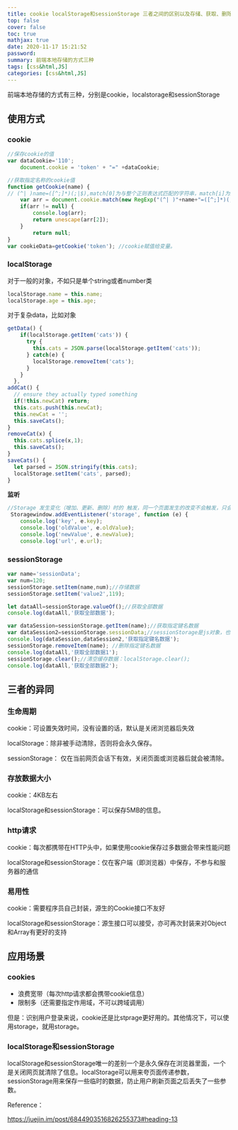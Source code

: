 ```yaml
---
title: cookie localStorage和sessionStorage 三者之间的区别以及存储、获取、删除等使用方式
top: false
cover: false
toc: true
mathjax: true
date: 2020-11-17 15:21:52
password:
summary: 前端本地存储的方式三种
tags: [css&html,JS]
categories: [css&html,JS]
---
```


前端本地存储的方式有三种，分别是cookie，localstorage和sessionStorage 

## 使用方式

### cookie

```js
//保存cookie的值 
var dataCookie='110';
    document.cookie = 'token' + "=" +dataCookie; 

//获取指定名称的cookie值
function getCookie(name) { 
// (^| )name=([^;]*)(;|$),match[0]为与整个正则表达式匹配的字符串，match[i]为正则表达式捕获数组相匹配的数组；
    var arr = document.cookie.match(new RegExp("(^| )"+name+"=([^;]*)(;|$)"));
    if(arr != null) {
        console.log(arr);
        return unescape(arr[2]);
    }
        return null;
}
var cookieData=getCookie('token'); //cookie赋值给变量。
```

### localStorage

对于一般的对象，不如只是单个string或者number类
```js
localStorage.name = this.name;      
localStorage.age = this.age;
```
对于复杂data，比如对象

```js
getData() {
    if(localStorage.getItem('cats')) {
      try {
        this.cats = JSON.parse(localStorage.getItem('cats'));
      } catch(e) {
        localStorage.removeItem('cats');
      }
    }
  }, 
addCat() {
  // ensure they actually typed something
  if(!this.newCat) return;
  this.cats.push(this.newCat);
  this.newCat = '';
  this.saveCats();
}
removeCat(x) {
  this.cats.splice(x,1);
  this.saveCats();
}
saveCats() {
  let parsed = JSON.stringify(this.cats);
  localStorage.setItem('cats', parsed);
}
```
**监听**　　

```javascript
//Storage 发生变化（增加、更新、删除）时的 触发，同一个页面发生的改变不会触发，只会监听同一域名下其他页面改变
 Storagewindow.addEventListener('storage', function (e) {　 
    console.log('key', e.key); 
    console.log('oldValue', e.oldValue);　　
    console.log('newValue', e.newValue); 
    console.log('url', e.url);
```

### sessionStorage

```js
var name='sessionData';
var num=120;
sessionStorage.setItem(name,num);//存储数据
sessionStorage.setItem('value2',119);

let dataAll=sessionStorage.valueOf();//获取全部数据
console.log(dataAll,'获取全部数据');

var dataSession=sessionStorage.getItem(name);//获取指定键名数据
var dataSession2=sessionStorage.sessionData;//sessionStorage是js对象，也可以使用key的方式来获取值
console.log(dataSession,dataSession2,'获取指定键名数据');
sessionStorage.removeItem(name); //删除指定键名数据
console.log(dataAll,'获取全部数据1');
sessionStorage.clear();//清空缓存数据：localStorage.clear();
console.log(dataAll,'获取全部数据2');  
```



## 三者的异同

### 生命周期

cookie：可设置失效时间，没有设置的话，默认是关闭浏览器后失效

localStorage：除非被手动清除，否则将会永久保存。

sessionStorage： 仅在当前网页会话下有效，关闭页面或浏览器后就会被清除。

### 存放数据大小

cookie：4KB左右

localStorage和sessionStorage：可以保存5MB的信息。

### http请求

cookie：每次都携带在HTTP头中，如果使用cookie保存过多数据会带来性能问题

localStorage和sessionStorage：仅在客户端（即浏览器）中保存，不参与和服务器的通信

### 易用性

cookie：需要程序员自己封装，源生的Cookie接口不友好

localStorage和sessionStorage：源生接口可以接受，亦可再次封装来对Object和Array有更好的支持

## 应用场景

### cookies

- 浪费宽带（每次http请求都会携带cookie信息）
- 限制多（还需要指定作用域，不可以跨域调用）

但是：识别用户登录来说，cookie还是比stprage更好用的。其他情况下，可以使用storage，就用storage。

### localStorage和sessionStorage

localStorage和sessionStorage唯一的差别一个是永久保存在浏览器里面，一个是关闭网页就清除了信息。localStorage可以用来夸页面传递参数，sessionStorage用来保存一些临时的数据，防止用户刷新页面之后丢失了一些参数。

 

Reference：

https://juejin.im/post/6844903516826255373#heading-13